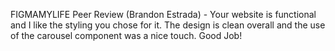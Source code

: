 FIGMAMYLIFE
Peer Review (Brandon Estrada) - Your website is functional and I like the styling you chose for it. The design is clean overall and the use of the carousel component was a nice touch. Good Job!
